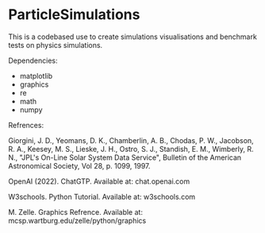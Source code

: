# ParticleSimulations

This is a codebased use to create simulations visualisations and benchmark tests on physics simulations.

Dependencies:
- matplotlib
- graphics
- re
- math
- numpy

Refrences:

Giorgini, J. D., Yeomans, D. K., Chamberlin, A. B., Chodas, P. W., Jacobson, R. A., Keesey, M. S., Lieske, J. H., Ostro, S. J., Standish, E. M., Wimberly, R. N., "JPL's On-Line Solar System Data Service", Bulletin of the American Astronomical Society, Vol 28, p. 1099, 1997.

OpenAI (2022). ChatGTP. Available at: chat.openai.com

W3schools. Python Tutorial. Available at: w3schools.com

M. Zelle. Graphics Refrence. Available at: mcsp.wartburg.edu/zelle/python/graphics
